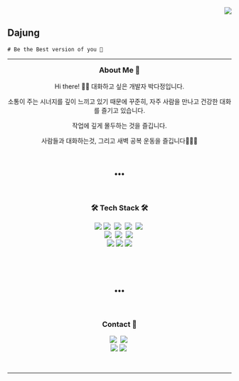 
<p align="right">
<img src=https://hits.seeyoufarm.com/api/count/incr/badge.svg?url=https://github.com/lion0913&count_bg=%2340CBE3&title_bg=%23A8A2A2&icon=&icon_color=%23E7E7E7&title=visitors&edge_flat=false/>
</p>

## Dajung

 `# Be the Best version of you 💝`

---
<h3 align="center" style="margin-top:0"> About Me 🌱</h3>
<p align="center">Hi there! 👋🏻 대화하고 싶은 개발자 박다정입니다.</p>
<p align="center">소통이 주는 시너지를 깊이 느끼고 있기 때문에  꾸준히, 자주 사람을 만나고 건강한 대화를 즐기고 있습니다.</p>
<p align="center">작업에 깊게 몰두하는 것을 즐깁니다.</p>
<p align="center"> 사람들과 대화하는것, 그리고 새벽 공복 운동을 즐깁니다🏃🏻‍♀️ </p>
<br>
<h3 align="center">•••</h3> 
<br>
<h3 align="center">🛠 Tech Stack 🛠</h3>
<p align="center">
  <img src="https://img.shields.io/badge/Java-007396?style=flat-square&logo=Java&logoColor=white"/>
  <img src="https://img.shields.io/badge/C-A8B9CC?style=flat-square&logo=C&logoColor=white"/>&nbsp
  <img src="https://img.shields.io/badge/Javascript-ffb13b?style=flat-square&logo=javascript&logoColor=white"/>&nbsp
  <img src="https://img.shields.io/badge/HTML5-E34F26?style=flat-square&logo=HTML5&logoColor=white"/></a>&nbsp
  <img src="https://img.shields.io/badge/css-1572B6?style=flat-square&logo=css3&logoColor=white"/>&nbsp
<br>
  <img src="https://img.shields.io/badge/SpringBoot-6DB33F?style=flat-square&logo=Spring&logoColor=white"/></a>&nbsp 
  <img src="https://img.shields.io/badge/Mysql-E6B91E?style=flat-square&logo=MySql&logoColor=white"/></a>&nbsp 
  <img src="https://img.shields.io/badge/MariaDB-003545?style=flat-square&logo=MariaDB&logoColor=white">&nbsp
<br>
  <img src="https://img.shields.io/badge/VSC-007ACC?style=flat-square&logo=VISUALSTUDIOCODE&logoColor=white"/>
  <img src="https://img.shields.io/badge/IntelliJ-FC801D?style=flat-square&logo=IntelliJ IDEA&logoColor=white"/>
  <img src="https://img.shields.io/badge/DataGrip-AF1DF5?style=flat-square&logo=DataGrip&logoColor=white"/>
  <br>

[//]: # (  <img src="https://img.shields.io/badge/Amazon AWS-232F3E?style=flat-square&logo=Amazon-AWS&logoColor=white"/>&nbsp )

[//]: # (  <img src="https://img.shields.io/badge/Github Actions-2088FF?style=flat-square&logo=Github-Actions&logoColor=white"/></a>&nbsp )

[//]: # (  <img src="https://img.shields.io/badge/Docker-2496ED?style=flat-square&logo=Docker&logoColor=white"/>&nbsp )
  <br>


  <br>
</p>

<h3 align="center">•••</h3>
<br>
<h3 align="center"> Contact 💌 </h3>
<p align="center">
  <a href="https://dajung-log.tistory.com/"><img src="https://img.shields.io/badge/Tech%20Blog-11B48A?style=flat-square&logo=Vimeo&logoColor=white&link=https://dajung-log.tistory.com/"/></a>&nbsp
  <a href="https://www.instagram.com/dajungo0o/"><img src="https://img.shields.io/badge/Instagram-E4405F?style=flat-square&logo=Instagram&logoColor=white&link=https://www.instagram.com/dajungo0o/"/></a>&nbsp
<br>  
  <a href="mailto:ekwjd990913@gmail.com"><img src="https://img.shields.io/badge/Gmail-d14836?style=flat-square&logo=Gmail&logoColor=white&link=sinvercoin@gmail.com"/></a>
  <a href="https://dajungo0o.notion.site/deeeddc0b0044b89bba62011a06dfee5" target="_blank" rel="noreferrer noopener"><img src="https://img.shields.io/badge/Resume-087CFA?style=flat-square&logo=Notion&logoColor=white&link=https://dajungo0o.notion.site/deeeddc0b0044b89bba62011a06dfee5"/></a>&nbsp
</p>
<br>

---

